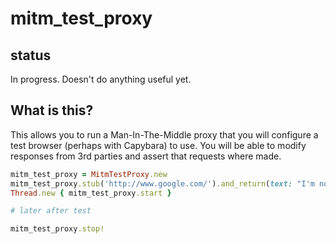 # mitm_test_proxy

## status

In progress.  Doesn't do anything useful yet.

## What is this?

This allows you to run a Man-In-The-Middle proxy that you will configure a
test browser (perhaps with Capybara) to use.  You will be able to modify
responses from 3rd parties and assert that requests where made.

```ruby
mitm_test_proxy = MitmTestProxy.new
mitm_test_proxy.stub('http://www.google.com/').and_return(text: "I'm not Google!")
Thread.new { mitm_test_proxy.start }

# later after test

mitm_test_proxy.stop!
```
